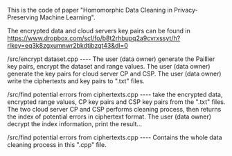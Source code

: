 This is the code of paper "Homomorphic Data Cleaning in Privacy-Preserving Machine Learning".

The encrypted data and cloud servers key pairs can be found in https://www.dropbox.com/scl/fo/b8t2rhbupq2a9cvrxssyt/h?rlkey=eq3k8zgxumnwr2bkdtjbzgt43&dl=0

/src/encrypt dataset.cpp ---- The user (data owner) generate the Paillier key pairs, encrypt the dataset and range values. The user (data owner) generate the key pairs for cloud server CP and CSP. The user (data owner) write the ciphertexts and key pairs to ".txt" files.

/src/find potential errors from ciphertexts.cpp ---- take the encrypted data, encrypted range values, CP key pairs and CSP key pairs from the ".txt" files. The two cloud server CP and CSP performs cleaning process, then returns the index of potential errors in ciphertext format. The user (data owner) decrypt the index information, print the result...

/src/find potential errors from ciphertexts.cpp ---- Contains the whole data cleaning process in this ".cpp" file.
